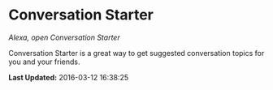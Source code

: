 # Conversation Starter
*Alexa, open Conversation Starter*

Conversation Starter is a great way to get suggested conversation topics for you and your friends.

**Last Updated:** 2016-03-12 16:38:25